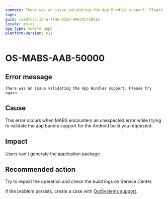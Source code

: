 ```yaml
---
summary: There was an issue validating the App Bundles support. Please try again.
tags:
guid: c229fc5c-334a-4fa6-852d-0983d5710912
locale: en-us
app_type: mobile apps
platform-version: o11
---
```


# OS-MABS-AAB-50000

## Error message

`There was an issue validating the App Bundles support. Please try again.`

## Cause

This error occurs when MABS encounters an unexpected error while trying to validate the app bundle support for the Android build you requested.

## Impact

Users can't generate the application package.

## Recommended action

Try to repeat the operation and check the build logs on Service Center.

If the problem persists, create a case with [OutSystems support](https://www.outsystems.com/support/portal/open-support-case?ErrorCode=OS-MABS-AAB-50000).
